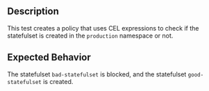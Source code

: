 ## Description

This test creates a policy that uses CEL expressions to check if the statefulset is created in the `production` namespace or not.

## Expected Behavior

The statefulset `bad-statefulset` is blocked, and the statefulset `good-statefulset` is created.
